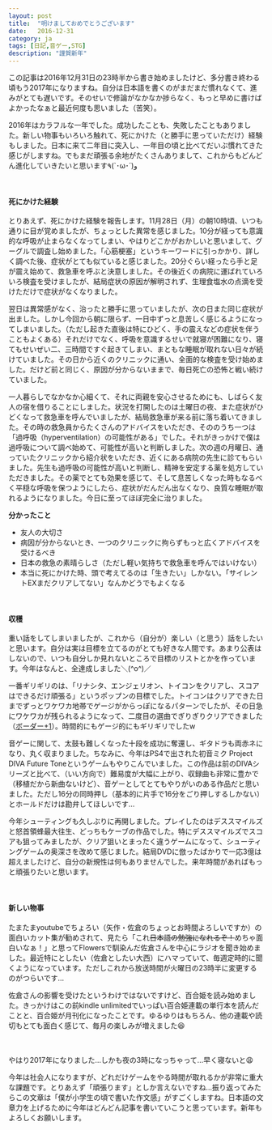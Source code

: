 ```yaml
---
layout: post
title:  "明けましておめでとうございます"
date:   2016-12-31
category: ja
tags: [日記,音ゲー,STG]
description: "謹賀新年"
---
```

この記事は2016年12月31日の23時半から書き始めましたけど、多分書き終わる頃もう2017年になりますね。自分は日本語を書くのがまだまだ慣れなくて、進みがとても遅いです。そのせいで修論がなかなか捗らなく、もっと早めに書けばよかったなぁと最近何度も思いました（苦笑）。

2016年はカラフルな一年でした。成功したことも、失敗したこともありました。新しい物事もいろいろ触れて、死にかけた（と勝手に思っていただけ）経験もしました。日本に来て二年目に突入し、一年目の頃と比べてだいぶ慣れてきた感じがしますね。でもまだ頑張る余地がたくさんありまして、これからもどんどん進化していきたいと思います٩(`･ω･´)و

<br />

#### 死にかけた経験

とりあえず、死にかけた経験を報告します。11月28日（月）の朝10時頃、いつも通りに目が覚めましたが、ちょっとした異常を感じました。10分が経っても意識的な呼吸が止まらなくなってしまい、やはりどこかがおかしいと思いまして、グーグルで調査し始めました。「心筋梗塞」というキーワードに引っかかり、詳しく調べた後、症状がとても似ていると感じました。20分ぐらい経ったら手と足が震え始めて、救急車を呼ぶと決意しました。その後近くの病院に運ばれていろいろ検査を受けましたが、結局症状の原因が解明されず、生理食塩水の点滴を受けただけで症状がなくなりました。

翌日は異常感がなく、治ったと勝手に思っていましたが、次の日また同じ症状が出ました。しかし今回から朝に限らず、一日中ずっと息苦しく感じるようになってしまいました。（ただし起きた直後は特にひどく、手の震えなどの症状を伴うこともよくある）それだけでなく、呼吸を意識するせいで就寝が困難になり、寝てもせいぜい二、三時間ですぐ起きてしまい、まともな睡眠が取れない日々が続けていました。その日から近くのクリニックに通い、全面的な検査を受け始めました。だけど前と同じく、原因が分からないままで、毎日死亡の恐怖と戦い続けていました。

一人暮らしでなかなか心細くて、それに両親を安心させるためにも、しばらく友人の宿を借りることにしました。状況を打開したのは土曜日の夜、また症状がひどくなって救急車を呼んでいましたが、結局救急車が来る前に落ち着いてきました。その時の救急員からたくさんのアドバイスをいただき、そののうち一つは「過呼吸（hyperventilation）の可能性がある」でした。それがきっかけで僕は過呼吸について調べ始めて、可能性が高いと判断しました。次の週の月曜日、通っていたクリニックから紹介状をいただき、近くにある病院の先生に診てもらいました。先生も過呼吸の可能性が高いと判断し、精神を安定する薬を処方していただきました。その薬でとても効果を感じて、そして息苦しくなった時もなるべく平穏な呼吸を保つようにしたら、症状がだんだん出なくなり、良質な睡眠が取れるようになりました。今日に至ってほぼ完全に治りました。

**分かったこと**

* 友人の大切さ
* 病因が分からないとき、一つのクリニックに拘らずもっと広くアドバイスを受けるべき
* 日本の救急の素晴らしさ（ただし軽い気持ちで救急車を呼んではいけない）
* 本当に死にかけた時、頭で考えてるのは「生きたい」しかない。「サイレントEXまだクリアしてない」なんかどうでもよくなる

<br />

#### 収穫

重い話をしてしまいましたが、これから（自分が）楽しい（と思う）話をしたいと思います。自分は実は目標を立てるのがとても好きな人間です。あまり公表はしないので、いつも自分しか見れないところで目標のリストとかを作っています。今年はなんと、全達成しました＼(^o^)／

一番ギリギリのは、「リナシタ、エンジェリオン、トイコンをクリアし、スコアはできるだけ頑張る」というポップンの目標でした。トイコンはクリアできた日までずっとワケワカ地帯でゲージがからっぽになるパターンでしたが、その日急にワケワカが残られるようになって、二度目の選曲でぎりぎりクリアできました（[ボーダー+1](https://twitter.com/ssdh233/status/813351707547607040)）。時間的にもゲージ的にもギリギリでしたw

音ゲーに関して、太鼓も難しくなった十段を成功に奪還し、ギタドラも両赤ネになり、丸く収まりました。ちなみに、今年はPS4で出された初音ミク Project DIVA Future Toneというゲームもやりこんでいました。この作品は前のDIVAシリーズと比べて、（いい方向で）難易度が大幅に上がり、収録曲も非常に豊かで（移植だから新曲ないけど）、音ゲーとしてとてもやりがいのある作品だと思いました。ただし16分の同時押し（基本的に片手で16分をごり押しするしかない）とホールドだけは勘弁してほしいです…

今年シューティングも久しぶりに再開しました。プレイしたのはデススマイルズと怒首領蜂最大往生、どっちもケーブの作品でした。特にデススマイルズでスコアも狙ってみましたが、クリア狙いとまったく違うゲームになって、シューティングゲームの奥深さを改めて感じました。結局DVDに倣ったばかりで一応3億は超えましたけど、自分の新規性は何もありませんでした。来年時間があればもっと頑張りたいと思います。

<br />

#### 新しい物事

たまたまyoutubeでちょろい（矢作・佐倉のちょっとお時間よろしいですか）の面白いカット集が勧めされて、見たら「これ~~日本語の勉強になれるぞ！~~めちゃ面白いなぁ！」と思ってFlowersで馴染んだ佐倉さんを中心にラジオを聞き始めました。最近特にとしたい（佐倉としたい大西）にハマっていて、毎週定時的に聞くようになっています。ただしこれから放送時間が火曜日の23時半に変更するのがつらいです…

佐倉さんの影響を受けたというわけではないですけど、百合姫を読み始めました。きっかけはこの前kindle unlimitedでいっぱい百合姫連載の単行本を読んだことと、百合姫が月刊化になったことです。ゆるゆりはもちろん、他の連載や読切もとても面白く感じて、毎月の楽しみが増えました😆

<br />
<br />
やはり2017年になりました…しかも夜の3時になっちゃって…早く寝ないと😩

今年は社会人になりますが、どれだけゲームをやる時間が取れるかが非常に重大な課題です。とりあえず「頑張ります」としか言えないですね…振り返ってみたらこの文章は「僕が小学生の頃で書いた作文感」がすごくしますね。日本語の文章力を上げるために今年はどんどん記事を書いていこうと思っています。新年もよろしくお願いします。